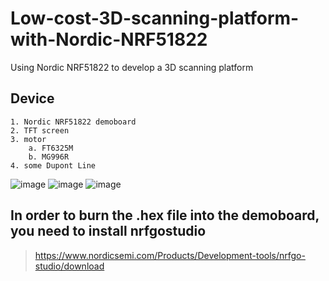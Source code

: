 # Low-cost-3D-scanning-platform-with-Nordic-NRF51822
Using Nordic NRF51822 to develop a 3D scanning platform
## Device 
    1. Nordic NRF51822 demoboard  
    2. TFT screen
    3. motor
        a. FT6325M
        b. MG996R
    4. some Dupont Line
![image](https://user-images.githubusercontent.com/61655288/170490703-f90de2c8-a176-4a43-b3be-993b50b3bc9a.png)
![image](https://user-images.githubusercontent.com/61655288/170490846-005ebd4d-1adc-4fe2-b68a-f7772d0a867f.png)
![image](https://user-images.githubusercontent.com/61655288/170491353-3e82a405-244d-4df1-9fd0-75647888eae7.png)
## In order to burn the .hex file into the demoboard, you need to install nrfgostudio
   > https://www.nordicsemi.com/Products/Development-tools/nrfgo-studio/download
